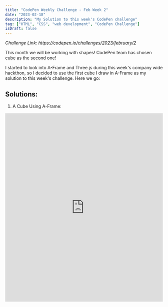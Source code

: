 ```yaml
---
title: "CodePen Weekly Challenge - Feb Week 2"
date: "2023-02-18"
description: "My Solution to this week's CodePen challenge"
tag: ["HTML", "CSS", "web development", "CodePen Challenge"]
isDraft: false
---
```


_Challenge Link: https://codepen.io/challenges/2023/february/2_

This month we will be working with shapes! CodePen team has chosen cube as the second one!

I started to look into A-Frame and Three.js during this week's company wide hackthon, so I decided to use the first cube I draw in A-Frame as my solution to this week's challenge. Here we go:

## Solutions:

1. A Cube Using A-Frame:
<iframe height="600" style="width: 100%;" scrolling="no" title="A Cube Using A-Frame" src="https://codepen.io/ranningman/embed/dyqoBdM?default-tab=result" frameborder="no" loading="lazy" allowtransparency="true" allowfullscreen="true">
  See the Pen <a href="https://codepen.io/ranningman/pen/dyqoBdM">
  A Cube Using A-Frame</a> by Ran Xia (<a href="https://codepen.io/ranningman">@ranningman</a>)
  on <a href="https://codepen.io">CodePen</a>.
</iframe>
